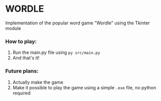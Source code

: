 # WORDLE
Implementation of the popular word game "Wordle" using the Tkinter module

### How to play:
1. Run the main.py file using `py src/main.py`
2. And that's it!

### Future plans:
1. Actually make the game
2. Make it possible to play the game using a simple `.exe` file, no python required